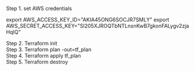

Step 1. set AWS credentials

export AWS_ACCESS_KEY_ID="AKIA45ONG6SOCJR7SMLY"
export AWS_SECRET_ACCESS_KEY="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"

Step 2. Terraform init  
Step 3. Terraform plan -out=tf_plan  
Step 4. Terraform apply tf_plan  
Step 5. Terraform destroy  
